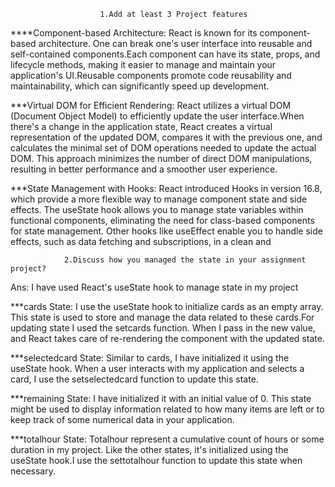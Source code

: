                         1.Add at least 3 Project features
 
 ****Component-based Architecture:
React is known for its component-based architecture. One can break one's user interface into reusable and self-contained components.Each component can have its state, props, and lifecycle methods, making it easier to manage and maintain your application's UI.Reusable components promote code reusability and maintainability, which can significantly speed up development.


***Virtual DOM for Efficient Rendering:
React utilizes a virtual DOM (Document Object Model) to efficiently update the user interface.When there's a change in the application state, React creates a virtual representation of the updated DOM, compares it with the previous one, and calculates the minimal set of DOM operations needed to update the actual DOM.
This approach minimizes the number of direct DOM manipulations, resulting in better performance and a smoother user experience.


***State Management with Hooks:
React introduced Hooks in version 16.8, which provide a more flexible way to manage component state and side effects.
The useState hook allows you to manage state variables within functional components, eliminating the need for class-based components for state management.
Other hooks like useEffect enable you to handle side effects, such as data fetching and subscriptions, in a clean and 
 
 
 
 
                2.Discuss how you managed the state in your assignment project?
 
 Ans: I have used React's useState hook to manage state in my project

 ***cards State:
I use the useState hook to initialize cards as an empty array. This state is used to store and manage the data related to these cards.For updating state I used
 the setcards function. When I pass in the new value, and React takes care of re-rendering the component with the updated state.


 ***selectedcard State:
Similar to cards, I have initialized it using the useState hook.
When a user interacts with my application and selects a card, I use the  setselectedcard function to update this state.

***remaining State:
I have initialized it with an initial value of 0.
This state might be used to display information related to how many items are left or to keep track of some numerical data in your application.

***totalhour State:
Totalhour represent a cumulative count of hours or some duration in my project.
Like the other states, it's initialized using the useState hook.I use the settotalhour function to update this state when necessary.
 
  